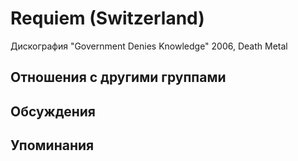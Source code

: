 # Requiem (Switzerland)

Дискография
"Government Denies Knowledge" 2006, Death Metal

## Отношения с другими группами


## Обсуждения


## Упоминания

